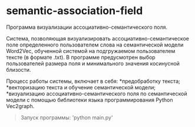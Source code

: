 # semantic-association-field
Программа визуализации ассоциативно-семантического поля.

Cистема, позволяющая визуализировать ассоциативно-семантическое поле определенного пользователем слова на семантической модели Word2Vec, обученной системой на подгружаемом пользователем тексте (в формате .txt). В программе предусмотрен выбор пользователей размера поля и минимального значения косинусной близости.

Процесс работы системы, включает в себя:
*предобработку текста;
*векторизацию текста и обучение семантической модели;
*визуализацию ассоциативно-семантического поля по семантической модели с помощью библиотеки языка программирования Python Vec2graph.

>Запуск программы: 'python main.py' 

